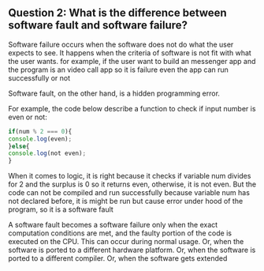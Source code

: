 ## Question 2: What is the difference between software fault and software failure?

Software failure occurs when the software does not do what the user expects to see. It happens when the criteria of software is not fit with what the user wants. for example, if the user want to build an messenger app and the program is an video call app so it is failure even the app can run successfully or not

Software fault, on the other hand, is a hidden programming error.

For example, the code below describe a function to check if input number is even or not: 
```Javascript
if(num % 2 === 0){
console.log(even);
}else{
console.log(not even);
}
```

When it comes to logic, it is right because it checks if variable num divides for 2 and the surplus is 0 so it returns even, otherwise, it is not even. But the code can not be compiled and run successfully because variable num has not declared before, it is might be run but cause error under hood of the program, so it is a software fault

A software fault becomes a software failure only when the exact computation conditions are met, and the faulty portion of the code is executed on the CPU. This can occur during normal usage. Or, when the software is ported to a different hardware platform. Or, when the software is ported to a different compiler. Or, when the software gets extended
